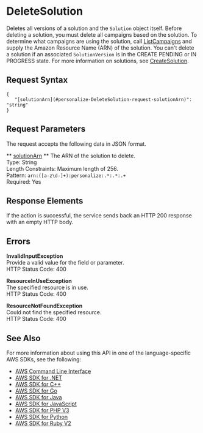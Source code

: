 # DeleteSolution<a name="API_DeleteSolution"></a>

Deletes all versions of a solution and the `Solution` object itself\. Before deleting a solution, you must delete all campaigns based on the solution\. To determine what campaigns are using the solution, call [ListCampaigns](API_ListCampaigns.md) and supply the Amazon Resource Name \(ARN\) of the solution\. You can't delete a solution if an associated `SolutionVersion` is in the CREATE PENDING or IN PROGRESS state\. For more information on solutions, see [CreateSolution](API_CreateSolution.md)\.

## Request Syntax<a name="API_DeleteSolution_RequestSyntax"></a>

```
{
   "[solutionArn](#personalize-DeleteSolution-request-solutionArn)": "string"
}
```

## Request Parameters<a name="API_DeleteSolution_RequestParameters"></a>

The request accepts the following data in JSON format\.

 ** [solutionArn](#API_DeleteSolution_RequestSyntax) **   <a name="personalize-DeleteSolution-request-solutionArn"></a>
The ARN of the solution to delete\.  
Type: String  
Length Constraints: Maximum length of 256\.  
Pattern: `arn:([a-z\d-]+):personalize:.*:.*:.+`   
Required: Yes

## Response Elements<a name="API_DeleteSolution_ResponseElements"></a>

If the action is successful, the service sends back an HTTP 200 response with an empty HTTP body\.

## Errors<a name="API_DeleteSolution_Errors"></a>

 **InvalidInputException**   
Provide a valid value for the field or parameter\.  
HTTP Status Code: 400

 **ResourceInUseException**   
The specified resource is in use\.  
HTTP Status Code: 400

 **ResourceNotFoundException**   
Could not find the specified resource\.  
HTTP Status Code: 400

## See Also<a name="API_DeleteSolution_SeeAlso"></a>

For more information about using this API in one of the language\-specific AWS SDKs, see the following:
+  [AWS Command Line Interface](https://docs.aws.amazon.com/goto/aws-cli/personalize-2018-05-22/DeleteSolution) 
+  [AWS SDK for \.NET](https://docs.aws.amazon.com/goto/DotNetSDKV3/personalize-2018-05-22/DeleteSolution) 
+  [AWS SDK for C\+\+](https://docs.aws.amazon.com/goto/SdkForCpp/personalize-2018-05-22/DeleteSolution) 
+  [AWS SDK for Go](https://docs.aws.amazon.com/goto/SdkForGoV1/personalize-2018-05-22/DeleteSolution) 
+  [AWS SDK for Java](https://docs.aws.amazon.com/goto/SdkForJava/personalize-2018-05-22/DeleteSolution) 
+  [AWS SDK for JavaScript](https://docs.aws.amazon.com/goto/AWSJavaScriptSDK/personalize-2018-05-22/DeleteSolution) 
+  [AWS SDK for PHP V3](https://docs.aws.amazon.com/goto/SdkForPHPV3/personalize-2018-05-22/DeleteSolution) 
+  [AWS SDK for Python](https://docs.aws.amazon.com/goto/boto3/personalize-2018-05-22/DeleteSolution) 
+  [AWS SDK for Ruby V2](https://docs.aws.amazon.com/goto/SdkForRubyV2/personalize-2018-05-22/DeleteSolution) 